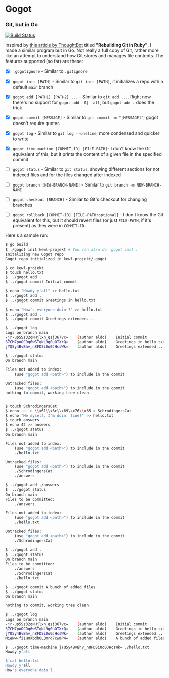 # Gogot
### Git, but in Go

[![Build Status](https://travis-ci.com/aziflaj/gogot.svg?branch=main)](https://travis-ci.com/aziflaj/gogot)

Inspired by [this article by ThoughtBot](https://thoughtbot.com/blog/rebuilding-git-in-ruby) titled **"Rebuilding Git in Ruby"**, I made a similar program but in Go. Not really a full copy of Git, rather more like an attempt to understand how Git stores and manages file contents. The features supported (so far) are these:

- [x] `.gogotignore` - Similar to `.gitignore`
- [x] `gogot init [PATH]` - Similar to `git init [PATH]`, it initializes a repo with a default `main` branch
- [x] `gogot add [PATH1] [PATH2] ...` - Similar to `git add ...`. Right now there's no support for `gogot add -A|--all`, but `gogot add .` does the trick
- [x] `gogot commit [MESSAGE]` - Similar to `git commit -m "[MESSAGE]"`; gogot doesn't require quotes
- [x] `gogot log` - Similar to `git log --oneline`; more condensed and quicker to write
- [x] `gogot time-machine [COMMIT-ID] [FILE-PATH]`- I don't know the Git equivalent of this, but it prints the content of a given file in the specified commit

- [ ] `gogot status` - Similar to `git status`, showing different sections for not indexed files and for the files changed after indexed
- [ ] `gogot branch [NEW-BRANCH-NAME]` - Similar to `git branch -m NEW-BRANCH-NAME`
- [ ] `gogot checkout [BRANCH]` - Similar to Git's checkout for changing branches
- [ ] `gogot rollback [COMMIT-ID] [FILE-PATH:optional]` - I don't know the Git equivalent for this, but it should revert files (or just `FILE-PATH`, if it's present) as they were in `COMMIT-ID`. 

Here's a sample run:

```bash 
$ go build
$ ./gogot init kewl-projekt # You can also do `gogot init .`
Initalizing new Gogot repo
Gogot repo initialized in kewl-projekt/.gogot

$ cd kewl-projekt
$ touch hello.txt
$ ../gogot add .
$ ../gogot commit Initial commit

$ echo "Howdy y'all" >> hello.txt
$ ../gogot add .
$ ../gogot commit Greetings in hello.txt

$ echo "How's everyone doin'?" >> hello.txt
$ ../gogot add .
$ ../gogot commit Greetings extended...

$ ../gogot log
Logs on branch main
-jr-up5Sz32qNHjlxn_qsj367vc=    (author aldo)    Initial commit
S7CM7poOCDq6wSTqNL9g0uOTXrQ=    (author aldo)    Greetings in hello.txt
jYQ5y4BvBhv_n8FDSi0o0JHcsWk=    (author aldo)    Greetings extended...

$ ../gogot status
On branch main

Files not added to index:
    (use "gogot add <path>") to include in the commit

Untracked files:
    (use "gogot add <path>") to include in the commit
nothing to commit, working tree clean


$ touch SchrodingersCat
$ echo -n -e \\x61\\x6c\\x69\\x76\\x65 > SchrodingersCat
$ echo "Me myself, I'm doin' fine!" >> hello.txt
$ touch answers
$ echo 42 >> answers
$ ../gogot status
On branch main

Files not added to index:
    (use "gogot add <path>") to include in the commit
	./hello.txt

Untracked files:
    (use "gogot add <path>") to include in the commit
	./SchrodingersCat
	./answers

$ ../gogot add ./answers
$  ../gogot status
On branch main
Files to be committed:
	./answers

Files not added to index:
    (use "gogot add <path>") to include in the commit
	./hello.txt

Untracked files:
    (use "gogot add <path>") to include in the commit
	./SchrodingersCat

$ ../gogot add .
$ ../gogot status
On branch main
Files to be committed:
	./answers
	./SchrodingersCat
	./hello.txt

$ ../gogot commit A bunch of added files
$ ../gogot status
On branch main

nothing to commit, working tree clean

$ ../gogot log
Logs on branch main
-jr-up5Sz32qNHjlxn_qsj367vc=    (author aldo)    Initial commit
S7CM7poOCDq6wSTqNL9g0uOTXrQ=    (author aldo)    Greetings in hello.txt
jYQ5y4BvBhv_n8FDSi0o0JHcsWk=    (author aldo)    Greetings extended...
MieNw-fi1H0XbdhOLBmrd7cwmP4=    (author aldo)    A bunch of added files

$ ../gogot time-machine jYQ5y4BvBhv_n8FDSi0o0JHcsWk= ./hello.txt
Howdy y'all

$ cat hello.txt
Howdy y'all
How's everyone doin'?

```
